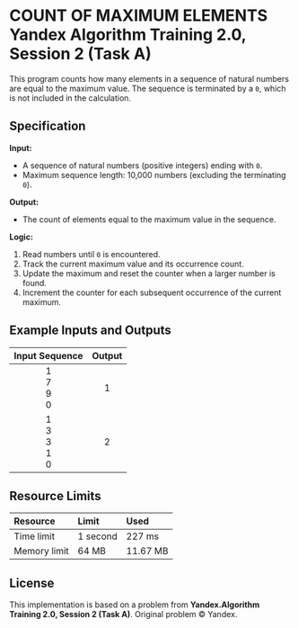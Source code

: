 # COUNT OF MAXIMUM ELEMENTS <br> Yandex Algorithm Training 2.0, Session 2 (Task A)

This program counts how many elements in a sequence of natural numbers are equal to the maximum value. The sequence is terminated by a `0`, which is not included in the calculation.

## Specification

**Input:**

- A sequence of natural numbers (positive integers) ending with `0`.
- Maximum sequence length: 10,000 numbers (excluding the terminating `0`).

**Output:**

- The count of elements equal to the maximum value in the sequence.

**Logic:**

1. Read numbers until `0` is encountered.
2. Track the current maximum value and its occurrence count.
3. Update the maximum and reset the counter when a larger number is found.
4. Increment the counter for each subsequent occurrence of the current maximum.

## Example Inputs and Outputs

| Input Sequence | Output |
| :--: | :--: |
| 1<br>7<br>9<br>0 | 1 |
| 1<br>3<br>3<br>1<br>0 | 2 |

## Resource Limits

| Resource | Limit | Used |
| :-- | :-- | :-- |
| Time limit | 1 second | 227 ms |
| Memory limit | 64 MB | 11.67 MB |

## License

This implementation is based on a problem from **Yandex.Algorithm Training 2.0, Session 2 (Task A)**.
Original problem © Yandex.
